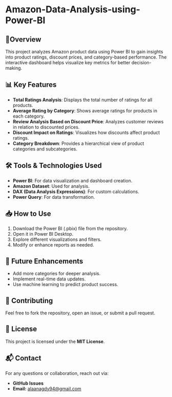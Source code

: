 # Amazon-Data-Analysis-using-Power-BI
## 📌Overview
This project analyzes Amazon product data using Power BI to gain insights into product ratings, discount prices, and category-based performance. The interactive dashboard helps visualize key metrics for better decision-making.

## 📊 Key Features
- **Total Ratings Analysis**: Displays the total number of ratings for all products.
- **Average Rating by Category**: Shows average ratings for products in each category.
- **Review Analysis Based on Discount Price**: Analyzes customer reviews in relation to discounted prices.
- **Discount Impact on Ratings**: Visualizes how discounts affect product ratings.
- **Category Breakdown**: Provides a hierarchical view of product categories and subcategories.

## 🛠️ Tools & Technologies Used
- **Power BI**: For data visualization and dashboard creation.
- **Amazon Dataset**: Used for analysis.
- **DAX (Data Analysis Expressions)**: For custom calculations.
- **Power Query**: For data transformation.

## 📥 How to Use

1. Download the Power BI (.pbix) file from the repository.
2. Open it in Power BI Desktop.
3. Explore different visualizations and filters.
4. Modify or enhance reports as needed.

## 🚀 Future Enhancements

- Add more categories for deeper analysis.
- Implement real-time data updates.
- Use machine learning to predict product success.

## 🤝 Contributing

Feel free to fork the repository, open an issue, or submit a pull request.

## 📜 License

This project is licensed under the **MIT License**.

## 📬 Contact

For any questions or collaboration, reach out via:

- **GitHub Issues**
- **Email:** [alaanagdy94@gmail.com](mailto:alaanagdy94@gmail.com)
















